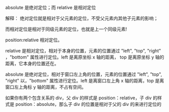 absolute 是绝对定位；而 relative 是相对定位

解释：
绝对定位就是相对于父元素的定位，不受父元素内其他子元素的影响；

而相对定位是相对于同级元素的定位，也就是上一个同级元素!

position:relative 相对定位。

relative 是相对定位，相对于本身的位置，元素的位置通过 "left", "top", "right" ，"bottom" 属性进行定位。left 是离原坐标 x 轴的距离，
top 是离原坐标 y 轴的距离，它本身的位置还在。

absolute 是绝对定位，相对于窗口左上角的位置，元素的位置通过 "left", "top", "right" 以，"bottom" 属性进行定位。left 是离窗口左上角 x 轴的距离，top 是离窗口左上角标 y 轴的距离，不占有空间。

如果你有两个包含关系的 div，父 div 的样式是 position：relative，子 div 的样式是 position：absolute，那么子 div 的位置是相对于父的 div 的来进行定位的
